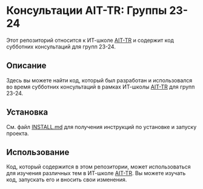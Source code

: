 # Консультации AIT-TR: Группы 23-24

Этот репозиторий относится к ИТ-школе [AIT-TR](https://ait-tr.de/) и содержит код субботних консультаций для групп 23-24.

## Описание

Здесь вы можете найти код, который был разработан и использовался во время субботних консультаций в рамках ИТ-школы
[AIT-TR](https://ait-tr.de/) для групп 23-24.

## Установка

См. файл [INSTALL.md](INSTALL.md) для получения инструкций по установке и запуску проекта.


## Использование

Код, который содержится в этом репозитории, может использоваться для изучения различных тем в ИТ-школе [AIT-TR](https://ait-tr.de/). Вы можете
изучать код, запускать его и вносить свои изменения.
